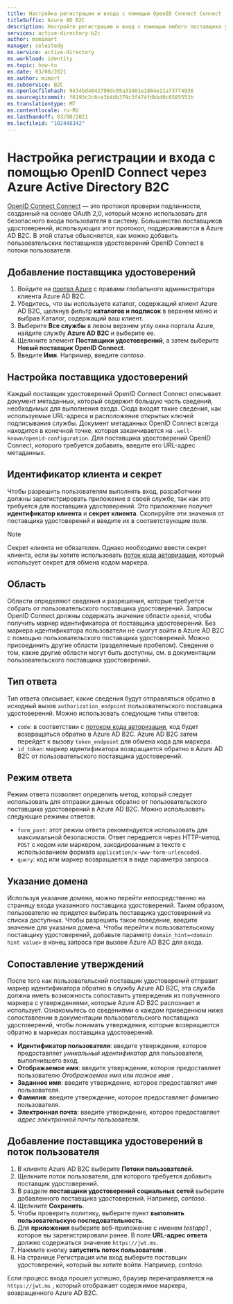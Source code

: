 ```yaml
---
title: Настройка регистрации и входа с помощью OpenID Connect Connect
titleSuffix: Azure AD B2C
description: Настройте регистрацию и вход с помощью любого поставщика удостоверений OpenID Connect Connect (IdP) в Azure Active Directory B2C.
services: active-directory-b2c
author: msmimart
manager: celestedg
ms.service: active-directory
ms.workload: identity
ms.topic: how-to
ms.date: 03/08/2021
ms.author: mimart
ms.subservice: B2C
ms.openlocfilehash: 9434bd4042798dc05a33401e1884e11a73774936
ms.sourcegitcommit: f6193c2c6ce3b4db379c3f474fdbb40c6585553b
ms.translationtype: MT
ms.contentlocale: ru-RU
ms.lasthandoff: 03/08/2021
ms.locfileid: "102448342"
---
```

# <a name="set-up-sign-up-and-sign-in-with-openid-connect-using-azure-active-directory-b2c"></a>Настройка регистрации и входа с помощью OpenID Connect через Azure Active Directory B2C

[OpenID Connect Connect](openid-connect.md) — это протокол проверки подлинности, созданный на основе OAuth 2,0, который можно использовать для безопасного входа пользователя в систему. Большинство поставщиков удостоверений, использующих этот протокол, поддерживаются в Azure AD B2C. В этой статье объясняется, как можно добавить пользовательских поставщиков удостоверений OpenID Connect в потоки пользователя.

## <a name="add-the-identity-provider"></a>Добавление поставщика удостоверений

1. Войдите на [портал Azure](https://portal.azure.com/) с правами глобального администратора клиента Azure AD B2C.
1. Убедитесь, что вы используете каталог, содержащий клиент Azure AD B2C, щелкнув фильтр **каталогов и подписок** в верхнем меню и выбрав Каталог, содержащий ваш клиент.
1. Выберите **Все службы** в левом верхнем углу окна портала Azure, найдите службу **Azure AD B2C** и выберите ее.
1. Щелкните элемент **Поставщики удостоверений**, а затем выберите **Новый поставщик OpenID Connect**.
1. Введите **Имя**. Например, введите *contoso*.

## <a name="configure-the-identity-provider"></a>Настройка поставщика удостоверений

Каждый поставщик удостоверений OpenID Connect Connect описывает документ метаданных, который содержит большую часть сведений, необходимых для выполнения входа. Сюда входят такие сведения, как используемые URL-адреса и расположение открытых ключей подписывания службы. Документ метаданных OpenID Connect всегда находится в конечной точке, которая заканчивается на `.well-known/openid-configuration`. Для поставщика удостоверений OpenID Connect, которого требуется добавить, введите его URL-адрес метаданных.

## <a name="client-id-and-secret"></a>Идентификатор клиента и секрет

Чтобы разрешить пользователям выполнять вход, разработчики должны зарегистрировать приложение в своей службе, так как это требуется для поставщика удостоверений. Это приложение получит **идентификатор клиента** и **секрет клиента**. Скопируйте эти значения от поставщика удостоверений и введите их в соответствующие поля.

> [!NOTE]
> Секрет клиента не обязателен. Однако необходимо ввести секрет клиента, если вы хотите использовать [поток кода авторизации](https://openid.net/specs/openid-connect-core-1_0.html#CodeFlowAuth), который использует секрет для обмена кодом маркера.

## <a name="scope"></a>Область

Области определяют сведения и разрешения, которые требуется собрать от пользовательского поставщика удостоверений. Запросы OpenID Connect должны содержать значение области `openid`, чтобы получить маркер идентификатора от поставщика удостоверений. Без маркера идентификатора пользователи не смогут войти в Azure AD B2C с помощью пользовательского поставщика удостоверений. Можно присоединить другие области (разделяемые пробелом). Сведения о том, какие другие области могут быть доступны, см. в документации пользовательского поставщика удостоверений.

## <a name="response-type"></a>Тип ответа

Тип ответа описывает, какие сведения будут отправляться обратно в исходный вызов `authorization_endpoint` пользовательского поставщика удостоверений. Можно использовать следующие типы ответов:

* `code`: в соответствии с [потоком кода авторизации](https://openid.net/specs/openid-connect-core-1_0.html#CodeFlowAuth), код будет возвращаться обратно в Azure AD B2C. Azure AD B2C затем перейдет к вызову `token_endpoint` для обмена кода для маркера.
* `id_token`: маркер идентификатора возвращается обратно в Azure AD B2C от пользовательского поставщика удостоверений.

## <a name="response-mode"></a>Режим ответа

Режим ответа позволяет определить метод, который следует использовать для отправки данных обратно от пользовательского поставщика удостоверений в Azure AD B2C. Можно использовать следующие режимы ответов:

* `form_post`: этот режим ответа рекомендуется использовать для максимальной безопасности. Ответ передается через HTTP-метод `POST` с кодом или маркером, закодированным в тексте с использованием формата `application/x-www-form-urlencoded`.
* `query`: код или маркер возвращается в виде параметра запроса.

## <a name="domain-hint"></a>Указание домена

Используя указание домена, можно перейти непосредственно на страницу входа указанного поставщика удостоверений. Таким образом, пользователю не придется выбирать поставщика удостоверений из списка доступных. Чтобы разрешить такое поведение, введите значение для указания домена. Чтобы перейти к пользовательскому поставщику удостоверений, добавьте параметр `domain_hint=<domain hint value>` в конец запроса при вызове Azure AD B2C для входа.

## <a name="claims-mapping"></a>Сопоставление утверждений

После того как пользовательский поставщик удостоверений отправит маркер идентификатора обратно в службу Azure AD B2C, эта служба должна иметь возможность сопоставить утверждения из полученного маркера с утверждениями, которые Azure AD B2C распознает и использует. Ознакомьтесь со сведениями о каждом приведенном ниже сопоставлении в документации пользовательского поставщика удостоверений, чтобы понимать утверждения, которые возвращаются обратно в маркерах поставщика удостоверений.

* **Идентификатор пользователя**: введите утверждение, которое предоставляет *уникальный идентификатор* для пользователя, выполнившего вход.
* **Отображаемое имя**: введите утверждение, которое предоставляет пользователю *Отображаемое имя* или *полное имя* .
* **Заданное имя**: введите утверждение, которое предоставляет *имя* пользователя.
* **Фамилия**: введите утверждение, которое предоставляет *фамилию* пользователя.
* **Электронная почта**: введите утверждение, которое предоставляет *адрес электронной почты* пользователя.

## <a name="add-the-identity-provider-to-a-user-flow"></a>Добавление поставщика удостоверений в поток пользователя 

1. В клиенте Azure AD B2C выберите **Потоки пользователей**.
1. Щелкните поток пользователя, для которого требуется добавить поставщик удостоверений. 
1. В разделе **поставщики удостоверений социальных сетей** выберите добавленного поставщика удостоверений. Например, *contoso*.
1. Щелкните **Сохранить**.
1. Чтобы проверить политику, выберите пункт **выполнить пользовательскую последовательность**.
1. Для **приложения** выберите веб-приложение с именем *testapp1* , которое вы зарегистрировали ранее. В поле **URL-адрес ответа** должно содержаться значение `https://jwt.ms`.
1. Нажмите кнопку **запустить поток пользователя** .
1. На странице Регистрация или вход выберите поставщик удостоверений, который вы хотите войти. Например, *contoso*.

Если процесс входа прошел успешно, браузер перенаправляется на `https://jwt.ms` , который отображает содержимое маркера, возвращенного Azure AD B2C.
